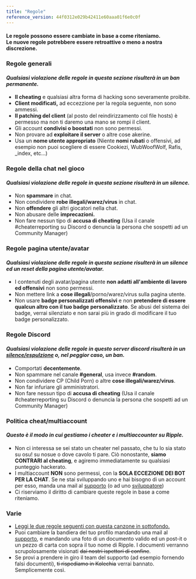 ```yaml
---
title: "Regole"
reference_version: 44f0312e029b42411e60aaa01f6e0c0f
---
```

<h4 class="cenetered">Le regole possono essere cambiate in base a come riteniamo.<br>Le nuove regole potrebbere essere retroattive o meno a nostra discrezione.</h4>

<h3><i class="game icon"></i> Regole generali</h3>

#### _Qualsiasi violazione delle regole in questa sezione risulterà in un **ban permanente**._

* **Il cheating** e qualsiasi altra forma di hacking sono severamente proibite.
* **Client modificati,** ad eccezzione per la regola seguente, non sono ammessi.
* **Il patching del client** (al posto del reindirizzamento col file hosts) è permesso ma non ti daremo una mano se rompi il client.
* Gli account **condivisi o boostati** non sono permessi.
* Non provare ad **exploitare il server** o altre cose akerine.
* Usa un **nome utente appropriato** (Niente **nomi rubati** o offensivi, ad esempio non puoi scegliere di essere Cookiezi, WubWoofWolf, Rafis, _index, etc...)

<h3><i class="comment icon"></i> Regole della chat nel gioco</h3>

#### _Qualsiasi violazione delle regole in questa sezione risulterà in un **silence**._

* Non **spammare** in chat.
* Non condividere **robe illegali/warez/virus** in chat.
* Non **offendere** gli altri giocatori nella chat.
* Non abusare delle **imprecazioni.**
* Non fare nessun tipo di **accusa di cheating** (Usa il canale #cheaterreporting su Discord o denuncia la persona che sospetti ad un Community Manager)


<h3><i class="user icon"></i> Regole pagina utente/avatar</h3>

#### _Qualsiasi violazione delle regole in questa sezione risulterà in un **silence ed un reset della pagina utente/avatar**._

* I contenuti degli avatar/pagina utente **non adatti all'ambiente di lavoro ed offensivi** non sono permessi.
* Non mettere link a **cose illegali**/porno/warez/virus sulla pagina utente.
* Non usare **badge personalizzati offensivi** e non **pretendere di essere qualcun altro con il tuo badge personalizzato**. Se abusi del sistema dei badge, verrai silenziato e non sarai più in grado di modificare il tuo badge personalizzato.

<h3><i class="comment icon"></i> Regole Discord</h3>

#### _Qualsiasi violazione delle regole in questo server discord risulterà in un <u>silence/espulzione</u> o, nel peggior caso, un **ban**._

* Comportati **decentemente**.
* Non spammare nel canale **#general**, usa invece **#random**.
* Non condividere CP (Child Porn) o altre **cose illegali/warez/virus**.
* Non far infuriare gli amministratori.
* Non fare nessun tipo di **accusa di cheating** (Usa il canale #cheaterreporting su Discord o denuncia la persona che sospetti ad un Community Manager)

<h3><i class="file text outline icon"></i> Politica cheat/multiaccount</h3>

#### _Questo è il modo in cui gestiamo i cheater e i multiaccounter su Ripple._

* Non ci interessa se sei stato un cheater nel passato, che tu lo sia stato su osu! su nosue o dove cavolo ti pare. 
Ciò nonostante, **siamo CONTRARI al cheating**, e agiremo immediatamente su qualsiasi punteggio hackerato.
* I multiaccount **NON** sono permessi, con la **SOLA ECCEZIONE DEI BOT PER LA CHAT**.  Se ne stai sviluppando uno e hai bisogno di un account per esso,  manda una mail al [supporto](mailto:rosusupport@protonmail.com) (o ad uno [sviluppatore](mailto:rosusupport@protonmail.com))
* Ci riserviamo il diritto di cambiare queste regole in base a come riteniamo.

<h3><i class="list layout icon"></i> Varie</h3>

* [Leggi le due regole seguenti con questa canzone in sottofondo.](https://www.youtube.com/watch?v=OBQE_TNI7zw)
* Puoi cambiare la bandiera del tuo profilo mandando una mail al [supporto](mailto:rosusupport@protonmail.com), e mandando una foto di un documento valido ed un post-it o un pezzo di carta con sopra il tuo nome di Ripple. I documenti verranno scrupolosamente visionati ~~dai nostri ispettori di confine~~.
* Se provi a prendere in giro il team del supporto (ad esempio fornendo falsi documenti), ~~ti rispediamo in Kolechia~~ verrai bannato. Semplicemente così.

